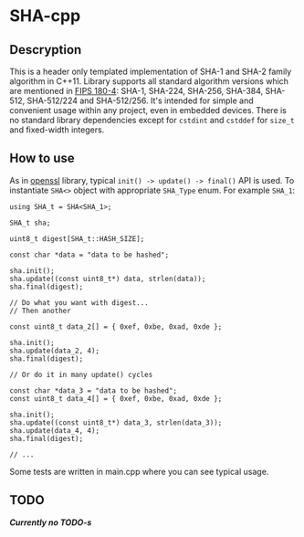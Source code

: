 # SHA-cpp

## Descryption

This is a header only templated implementation of SHA-1 and SHA-2 family algorithm in C++11.
Library supports all standard algorithm versions which are mentioned in [FIPS 180-4][1]: 
SHA-1, SHA-224, SHA-256, SHA-384, SHA-512, SHA-512/224 and SHA-512/256. It's intended for simple
and convenient usage within any project, even in embedded devices. There is no standard library 
dependencies except for `cstdint` and `cstddef` for `size_t` and fixed-width integers.

## How to use

As in [openssl][2] library, typical `init() -> update() -> final()` API is used. To instantiate
`SHA<>` object with appropriate `SHA_Type` enum. For example `SHA_1`: 

```
using SHA_t = SHA<SHA_1>;

SHA_t sha;

uint8_t digest[SHA_t::HASH_SIZE];

const char *data = "data to be hashed";

sha.init();
sha.update((const uint8_t*) data, strlen(data));
sha.final(digest);

// Do what you want with digest...
// Then another

const uint8_t data_2[] = { 0xef, 0xbe, 0xad, 0xde };

sha.init();
sha.update(data_2, 4);
sha.final(digest);

// Or do it in many update() cycles

const char *data_3 = "data to be hashed";
const uint8_t data_4[] = { 0xef, 0xbe, 0xad, 0xde };

sha.init();
sha.update((const uint8_t*) data_3, strlen(data_3));
sha.update(data_4, 4);
sha.final(digest);

// ...

```

Some tests are written in main.cpp where you can see typical usage.

## TODO

**_Currently no TODO-s_**

[1]: https://nvlpubs.nist.gov/nistpubs/FIPS/NIST.FIPS.180-4.pdf
[2]: https://github.com/openssl/openssl
